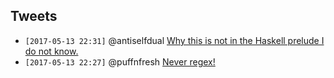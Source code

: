 ## Tweets

- `[2017-05-13 22:31]` @antiselfdual [Why this is not in the Haskell prelude I do not know.](https://twitter.com/antiselfdual/status/855995687900561408)
- `[2017-05-13 22:27]` @puffnfresh [Never regex!](https://twitter.com/puffnfresh/status/862447181491351553)
